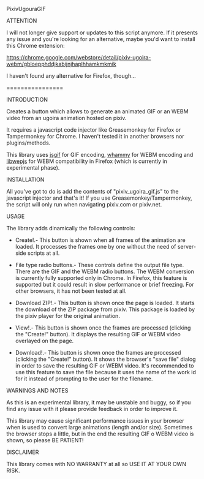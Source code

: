 PixivUgouraGIF

ATTENTION

I will not longer give support or updates to this script anymore. If it presents any issue and you're looking for an alternative, maybe you'd want to install this Chrome extension:

https://chrome.google.com/webstore/detail/pixiv-ugoira-webm/gbloepphddjkabijnjhaplhhamkmkmik

I haven't found any alternative for Firefox, though...

================

INTRODUCTION

Creates a button which allows to generate an animated GIF or an WEBM video from an ugoira animation hosted on pixiv.

It requires a javascript code injector like Greasemonkey for Firefox or Tampermonkey for Chrome. I haven't tested it in another browsers nor plugins/methods.

This library uses [jsgif](https://github.com/antimatter15/jsgif) for GIF encoding, [whammy](https://github.com/antimatter15/whammy) for WEBM encoding and [libwepjs](http://libwebpjs.appspot.com/v0.1.3/) for WEBM compatibility in Firefox (which is currently in experimental phase).

INSTALLATION

All you've got to do is add the contents of "pixiv_ugoira_gif.js" to the javascript injector and that's it! If you use Greasemonkey/Tampermonkey, the script will only run when navigating pixiv.com or pixiv.net.

USAGE

The library adds dinamically the following controls:

- Create!.- This button is shown when all frames of the animation are loaded. It processes the frames one by one without the need of server-side scripts at all.

- File type radio buttons.- These controls define the output file type. There are the GIF and the WEBM radio buttons. The WEBM conversion is currently fully supported only in Chrome. In Firefox, this feature is supported but it could result in slow performance or brief freezing. For other browsers, it has not been tested at all.

- Download ZIP!.- This button is shown once the page is loaded. It starts the download of the ZIP package from pixiv. This package is loaded by the pixiv player for the original animation.

- View!.- This button is shown once the frames are processed (clicking the "Create!" button). It displays the resulting GIF or WEBM video overlayed on the page.

- Download!.- This button is shown once the frames are processed (clicking the "Create!" button). It shows the browser's "save file" dialog in order to save the resulting GIF or WEBM video. It's recommended to use this feature to save the file because it uses the name of the work id for it instead of prompting to the user for the filename.

WARNINGS AND NOTES

As this is an experimental library, it may be unstable and buggy, so if you find any issue with it please provide feedback in order to improve it.

This library may cause significant performance issues in your browser when is used to convert large animations (length and/or size). Sometimes the browser stops a little, but in the end the resulting GIF o WEBM video is shown, so please BE PATIENT!

DISCLAIMER

This library comes with NO WARRANTY at all so USE IT AT YOUR OWN RISK.
